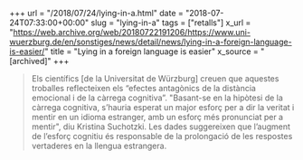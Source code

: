 +++
url = "/2018/07/24/lying-in-a.html"
date = "2018-07-24T07:33:00+00:00"
slug = "lying-in-a"
tags = ["retalls"]
x_url = "https://web.archive.org/web/20180722191206/https://www.uni-wuerzburg.de/en/sonstiges/news/detail/news/lying-in-a-foreign-language-is-easier/"
title = "Lying in a foreign language is easier"
x_source = "[archived]"
+++


> Els científics [de la Universitat de Würzburg] creuen que aquestes troballes reflecteixen els “efectes antagònics de la distància emocional i de la càrrega cognitiva”. "Basant-se en la hipòtesi de la càrrega cognitiva, s’hauria esperat un major esforç per a dir la veritat i mentir en un idioma estranger, amb un esforç més pronunciat per a mentir", diu Kristina Suchotzki. Les dades suggereixen que l’augment de l’esforç cognitiu és responsable de la prolongació de les respostes vertaderes en la llengua estrangera.
